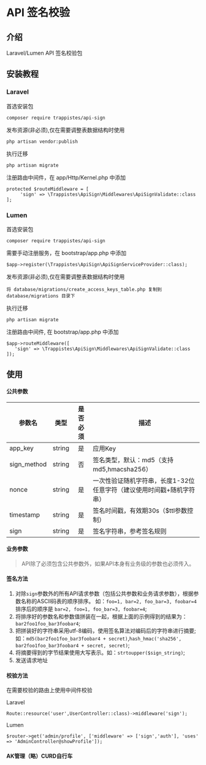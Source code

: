 # API 签名校验

## 介绍

Laravel/Lumen API 签名校验包

## 安装教程

### Laravel

首选安装包

```shell
composer require trappistes/api-sign
```

发布资源(非必须),仅在需要调整表数据结构时使用

```shell
php artisan vendor:publish
```

执行迁移

```shell
php artisan migrate
```

注册路由中间件，在 app/Http/Kernel.php 中添加

```injectablephp
protected $routeMiddleware = [
     'sign' => \Trappistes\ApiSign\Middlewares\ApiSignValidate::class
];
```

### Lumen

首选安装包

```shell
composer require trappistes/api-sign
```

需要手动注册服务，在 bootstrap/app.php 中添加

``` injectablephp
$app->register(\Trappistes\ApiSign\ApiSignServiceProvider::class);
```

发布资源(非必须),仅在需要调整表数据结构时使用

```shell
将 database/migrations/create_access_keys_table.php 复制到 database/migrations 目录下
```

执行迁移

```shell
php artisan migrate
```

注册路由中间件, 在 bootstrap/app.php 中添加

```injectablephp
$app->routeMiddleware([
   'sign' => \Trappistes\ApiSign\Middlewares\ApiSignValidate::class
]);
```

## 使用

#### 公共参数

|      参数名      |  类型  |   是否必须  |     描述    |
|-----------------|--------|:----------:|------------|
| app_key         | string |     是     | 应用Key                              |
| sign_method     | string |     否     | 签名类型，默认：md5（支持md5,hmacsha256）       |
| nonce           | string |     是     | 一次性验证随机字符串，长度1-32位任意字符（建议使用时间戳+随机字符串）   |
| timestamp       | string |     是     | 签名时间戳，有效期30s（$ttl参数控制）                              |
| sign            | string |     是     | 签名字符串，参考签名规则                |

#### 业务参数

> API除了必须包含公共参数外，如果API本身有业务级的参数也必须传入。

#### 签名方法

1. 对除`sign`参数外的所有API请求参数（包括公共参数和业务请求参数），根据参数名称的ASCII码表的顺序排序。 如：`foo=1, bar=2, foo_bar=3, foobar=4`
   排序后的顺序是 `bar=2, foo=1, foo_bar=3, foobar=4`;
2. 将排序好的参数名和参数值拼装在一起，根据上面的示例得到的结果为：`bar2foo1foo_bar3foobar4`;
3. 把拼装好的字符串采用utf-8编码，使用签名算法对编码后的字符串进行摘要;
   如：`md5(bar2foo1foo_bar3foobar4 + secret)`,`hash_hmac('sha256', bar2foo1foo_bar3foobar4 + secret, secret)`;
4. 将摘要得到的字节结果使用大写表示。如：`strtoupper($sign_string)`;
5. 发送请求地址

#### 校验方法

在需要校验的路由上使用中间件校验

Laravel

```injectablephp
Route::resource('user',UserController::class)->middleware('sign');
```

Lumen

```injectablephp
$router->get('admin/profile', ['middleware' => ['sign','auth'], 'uses' => 'AdminController@showProfile']);
```

#### AK管理（略）CURD自行车